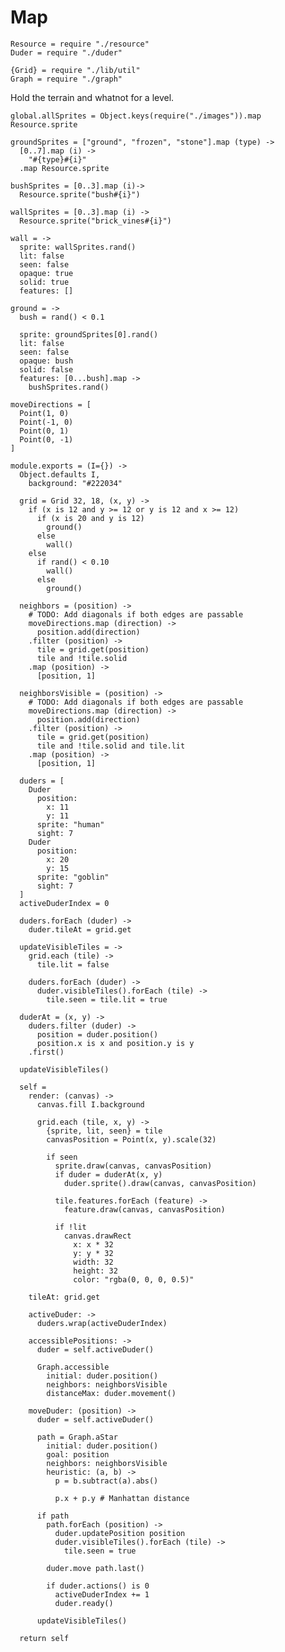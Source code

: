 Map
===
    Resource = require "./resource"
    Duder = require "./duder"

    {Grid} = require "./lib/util"
    Graph = require "./graph"

Hold the terrain and whatnot for a level.

    global.allSprites = Object.keys(require("./images")).map Resource.sprite

    groundSprites = ["ground", "frozen", "stone"].map (type) ->
      [0..7].map (i) ->
        "#{type}#{i}"
      .map Resource.sprite

    bushSprites = [0..3].map (i)->
      Resource.sprite("bush#{i}")

    wallSprites = [0..3].map (i) ->
      Resource.sprite("brick_vines#{i}")

    wall = ->
      sprite: wallSprites.rand()
      lit: false
      seen: false
      opaque: true
      solid: true
      features: []

    ground = ->
      bush = rand() < 0.1

      sprite: groundSprites[0].rand()
      lit: false
      seen: false
      opaque: bush
      solid: false
      features: [0...bush].map ->
        bushSprites.rand()

    moveDirections = [
      Point(1, 0)
      Point(-1, 0)
      Point(0, 1)
      Point(0, -1)
    ]

    module.exports = (I={}) ->
      Object.defaults I,
        background: "#222034"

      grid = Grid 32, 18, (x, y) ->
        if (x is 12 and y >= 12 or y is 12 and x >= 12)
          if (x is 20 and y is 12)
            ground()
          else
            wall()
        else
          if rand() < 0.10
            wall()
          else
            ground()

      neighbors = (position) ->
        # TODO: Add diagonals if both edges are passable
        moveDirections.map (direction) ->
          position.add(direction)
        .filter (position) ->
          tile = grid.get(position)
          tile and !tile.solid
        .map (position) ->
          [position, 1]

      neighborsVisible = (position) ->
        # TODO: Add diagonals if both edges are passable
        moveDirections.map (direction) ->
          position.add(direction)
        .filter (position) ->
          tile = grid.get(position)
          tile and !tile.solid and tile.lit
        .map (position) ->
          [position, 1]

      duders = [
        Duder
          position:
            x: 11
            y: 11
          sprite: "human"
          sight: 7
        Duder
          position:
            x: 20
            y: 15
          sprite: "goblin"
          sight: 7
      ]
      activeDuderIndex = 0

      duders.forEach (duder) ->
        duder.tileAt = grid.get

      updateVisibleTiles = ->
        grid.each (tile) ->
          tile.lit = false

        duders.forEach (duder) ->
          duder.visibleTiles().forEach (tile) ->
            tile.seen = tile.lit = true

      duderAt = (x, y) ->
        duders.filter (duder) ->
          position = duder.position()
          position.x is x and position.y is y
        .first()

      updateVisibleTiles()

      self =
        render: (canvas) ->
          canvas.fill I.background

          grid.each (tile, x, y) ->
            {sprite, lit, seen} = tile
            canvasPosition = Point(x, y).scale(32)

            if seen
              sprite.draw(canvas, canvasPosition)
              if duder = duderAt(x, y)
                duder.sprite().draw(canvas, canvasPosition)

              tile.features.forEach (feature) ->
                feature.draw(canvas, canvasPosition)

              if !lit
                canvas.drawRect
                  x: x * 32
                  y: y * 32
                  width: 32
                  height: 32
                  color: "rgba(0, 0, 0, 0.5)"

        tileAt: grid.get

        activeDuder: ->
          duders.wrap(activeDuderIndex)

        accessiblePositions: ->
          duder = self.activeDuder()

          Graph.accessible
            initial: duder.position()
            neighbors: neighborsVisible
            distanceMax: duder.movement()

        moveDuder: (position) ->
          duder = self.activeDuder()

          path = Graph.aStar
            initial: duder.position()
            goal: position
            neighbors: neighborsVisible
            heuristic: (a, b) ->
              p = b.subtract(a).abs()

              p.x + p.y # Manhattan distance

          if path
            path.forEach (position) ->
              duder.updatePosition position
              duder.visibleTiles().forEach (tile) ->
                tile.seen = true

            duder.move path.last()

            if duder.actions() is 0
              activeDuderIndex += 1
              duder.ready()

          updateVisibleTiles()

      return self
